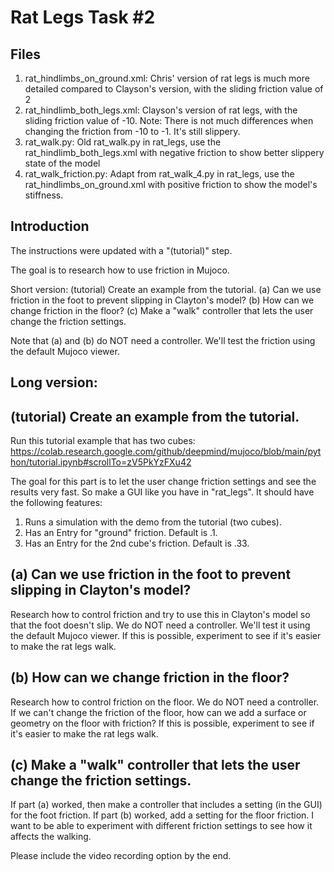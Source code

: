 # Rat Legs Task #2

## Files

1. rat_hindlimbs_on_ground.xml: Chris' version of rat legs is much more detailed compared to Clayson's version, with the sliding friction value of 2
2. rat_hindlimb_both_legs.xml: Clayson's version of rat legs, with the sliding friction value of -10. Note: There is not much differences when changing the friction from -10 to -1. It's still slippery. 
3. rat_walk.py: Old rat_walk.py in rat_legs, use the rat_hindlimb_both_legs.xml with negative friction to show better slippery state of the model
4. rat_walk_friction.py: Adapt from rat_walk_4.py in rat_legs, use the rat_hindlimbs_on_ground.xml with positive friction to show the model's stiffness.

## Introduction

The instructions were updated with a "(tutorial)" step.

The goal is to research how to use friction in Mujoco. 

Short version: (tutorial) Create an example from the tutorial. (a) Can we use friction in the foot to prevent slipping in Clayton's model? (b) How can we change friction in the floor? (c) Make a "walk" controller that lets the user change the friction settings.

Note that (a) and (b) do NOT need a controller. We'll test the friction using the default Mujoco viewer.

## Long version:

## (tutorial) Create an example from the tutorial. 

Run this tutorial example that has two cubes:
https://colab.research.google.com/github/deepmind/mujoco/blob/main/python/tutorial.ipynb#scrollTo=zV5PkYzFXu42

The goal for this part is to let the user change friction settings and see the results very fast. So make a GUI like you have in "rat_legs". It should have the following features:
1. Runs a simulation with the demo from the tutorial (two cubes).
2. Has an Entry for "ground" friction. Default is .1.
3. Has an Entry for the 2nd cube's friction. Default is .33.

## (a) Can we use friction in the foot to prevent slipping in Clayton's model? 

Research how to control friction and try to use this in Clayton's model so that the foot doesn't slip. We do NOT need a controller. We'll test it using the default Mujoco viewer. If this is possible, experiment to see if it's easier to make the rat legs walk.

## (b) How can we change friction in the floor?

Research how to control friction on the floor. We do NOT need a controller. If we can't change the friction of the floor, how can we add a surface or geometry on the floor with friction? If this is possible, experiment to see if it's easier to make the rat legs walk.

## (c) Make a "walk" controller that lets the user change the friction settings.

If part (a) worked, then make a controller that includes a setting (in the GUI) for the foot friction. If part (b) worked, add a setting for the floor friction. I want to be able to experiment with different friction settings to see how it affects the walking.

Please include the video recording option by the end.
